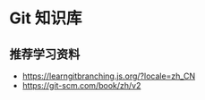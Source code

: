 # Git 知识库

## 推荐学习资料

- <https://learngitbranching.js.org/?locale=zh_CN>
- <https://git-scm.com/book/zh/v2>
